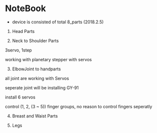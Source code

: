 # NoteBook

* device is consisted of total 8_parts (2018.2.5)

1. Head Parts

2. Neck to Shoulder Parts

3servo, 1step

working with planetary stepper with servos

3. ElbowJoint to handparts

all joint are working with Servos

seperate joint will be installing GY-91

install 6 servos

control (1, 2, (3 ~ 5)) finger groups, no reason to control fingers seperatly

4. Breast and Waist Parts

5. Legs
 
